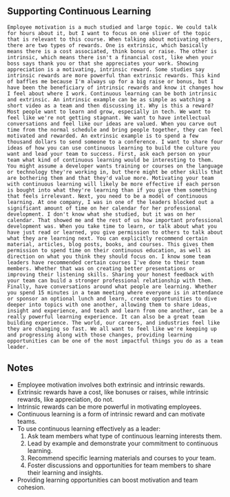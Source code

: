 ## Supporting Continuous Learning
```
Employee motivation is a much studied and large topic. We could talk for hours about it, but I want to focus on one sliver of the topic that is relevant to this course. When talking about motivating others, there are two types of rewards. One is extrinsic, which basically means there is a cost associated, think bonus or raise. The other is intrinsic, which means there isn't a financial cost, like when your boss says thank you or that she appreciates your work. Showing appreciation is a motivating, intrinsic reward. Some studies say intrinsic rewards are more powerful than extrinsic rewards. This kind of baffles me because I'm always up for a big raise or bonus, but I have been the beneficiary of intrinsic rewards and know it changes how I feel about where I work. Continuous learning can be both intrinsic and extrinsic. An intrinsic example can be as simple as watching a short video as a team and then discussing it. Why is this a reward? Most people want to learn and grow, especially in tech. We want to feel like we're not getting stagnant. We want to have intellectual conversations and feel like our ideas are valued. When you carve out time from the normal schedule and bring people together, they can feel motivated and rewarded. An extrinsic example is to spend a few thousand dollars to send someone to a conference. I want to share four ideas of how you can use continuous learning to build the culture you want and lead your team to success. First, ask each person on your team what kind of continuous learning would be interesting to them. You might assume a developer wants training or courses on the language or technology they're working in, but there might be other skills that are bothering them and that they'd value more. Motivating your team with continuous learning will likely be more effective if each person is bought into what they're learning than if you give them something that feels irrelevant. Next, you need to be a model of continuous learning. At one company, I was in one of the leaders blocked out a significant amount of time on her calendar for her professional development. I don't know what she studied, but it was on her calendar. That showed me and the rest of us how important professional development was. When you take time to learn, or talk about what you have just read or learned, you give permission to others to talk about what they are learning next. You can explicitly recommend certain material, articles, blog posts, books, and courses. This gives them permission to spend time on their continuous education, as well as direction on what you think they should focus on. I know some team leaders have recommended certain courses I've done to their team members. Whether that was on creating better presentations or improving their listening skills. Sharing your honest feedback with your team can build a stronger professional relationship with them. Finally, have conversations around what people are learning. Whether you spend 15 minutes in a team meeting where everyone is in attendance or sponsor an optional lunch and learn, create opportunities to dive deeper into topics with one another, allowing them to share ideas, insight and experience, and teach and learn from one another, can be a really powerful learning experience. It can also be a great team building experience. The world, our careers, and industries feel like they are changing so fast. We all want to feel like we're keeping up and progressing along with those changes, providing learning opportunities can be one of the most impactful things you do as a team leader.
```

## Notes
- Employee motivation involves both extrinsic and intrinsic rewards.
- Extrinsic rewards have a cost, like bonuses or raises, while intrinsic rewards, like appreciation, do not.
- Intrinsic rewards can be more powerful in motivating employees.
- Continuous learning is a form of intrinsic reward and can motivate teams.
- To use continuous learning effectively as a leader:
  1. Ask team members what type of continuous learning interests them.
  2. Lead by example and demonstrate your commitment to continuous learning.
  3. Recommend specific learning materials and courses to your team.
  4. Foster discussions and opportunities for team members to share their learning and insights.
- Providing learning opportunities can boost motivation and team cohesion.